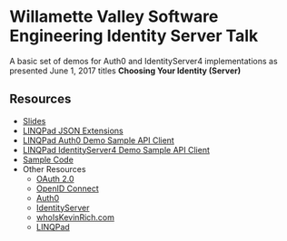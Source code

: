 # Willamette Valley Software Engineering Identity Server Talk 

A basic set of demos for Auth0 and IdentityServer4 implementations as presented June 1, 2017 titles **Choosing Your Identity (Server)**

## Resources

* [Slides](https://github.com/whoiskevinrich/WVSE-IdentityServerTalk/blob/master/2017-June-WVSE.pptx)
* [LINQPad JSON Extensions](https://github.com/whoiskevinrich/WVSE-IdentityServerTalk/blob/master/LINQPad%20Queries/JsonExtensions.linq)
* [LINQPad Auth0 Demo Sample API Client](https://github.com/whoiskevinrich/WVSE-IdentityServerTalk/blob/master/LINQPad%20Queries/Auth0.linq)
* [LINQPad IdentityServer4 Demo Sample API Client](https://github.com/whoiskevinrich/WVSE-IdentityServerTalk/blob/master/LINQPad%20Queries/Identity%20Server.linq)
* [Sample Code](https://github.com/whoiskevinrich/WVSE-IdentityServerTalk/tree/master/Sample)
* Other Resources
  * [OAuth 2.0](https://oauth.net/2/)
  * [OpenID Connect](http://openid.net/connect/)
  * [Auth0](https://auth0.com/)
  * [IdentityServer](https://identityserver.io/)
  * [whoIsKevinRich.com](https://www.whoiskevinrich.com/)
  * [LINQPad](https://www.linqpad.net/)
